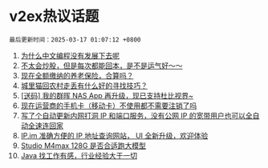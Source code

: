 # v2ex热议话题

`最后更新时间：2025-03-17 01:07:12 +0800`

1. [为什么中文编程没有发展下去呢](https://www.v2ex.com/t/1118805)
1. [不太会炒股，但是每次都能回本，是不是运气好～～](https://www.v2ex.com/t/1118760)
1. [现在全额缴纳的养老保险，合算吗？](https://www.v2ex.com/t/1118798)
1. [城里猫回农村走丢有什么好的寻找技巧？](https://www.v2ex.com/t/1118756)
1. [[送码] 我的群晖 NAS App 再升级，现已支持杜比视界~](https://www.v2ex.com/t/1118750)
1. [现在运营商的手机卡（移动卡）不使用都不需要注销了吗](https://www.v2ex.com/t/1118746)
1. [写了个自动更新内网打洞 IP 和端口服务，没有公网 IP 的宽带用户也可以全自动全速连回家](https://www.v2ex.com/t/1118793)
1. [IP.im 准确方便的 IP 地址查询网站， UI 全新升级，欢迎体验](https://www.v2ex.com/t/1118840)
1. [Studio M4max 128G 是否合适跑大模型](https://www.v2ex.com/t/1118789)
1. [Java 找工作有感，行业经验大于一切](https://www.v2ex.com/t/1118813)

